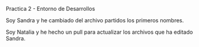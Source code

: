 Practica 2 - Entorno de Desarrollos

Soy Sandra y he cambiado del archivo partidos los primeros nombres.

Soy Natalia y he hecho un pull para actualizar los archivos que ha editado Sandra.
